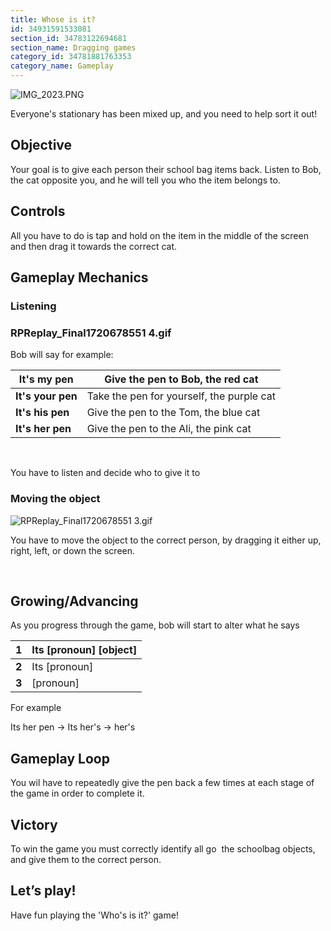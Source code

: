 ```yaml
---
title: Whose is it?
id: 34931591533081
section_id: 34783122694681
section_name: Dragging games
category_id: 34781881763353
category_name: Gameplay
---
```

![IMG_2023.PNG](https://help.studycat.com/hc/article_attachments/34966103260825)


Everyone's stationary has been mixed up, and you need to help sort it out!


## Objective


Your goal is to give each person their school bag items back. Listen to Bob, the cat opposite you, and he will tell you who the item belongs to.


## Controls


All you have to do is tap and hold on the item in the middle of the screen and then drag it towards the correct cat.


## Gameplay Mechanics


### Listening


### RPReplay_Final1720678551 4.gif


Bob will say for example:




| **It's my pen** | Give the pen to Bob, the red cat |
| --- | --- |
| **It's your pen** | Take the pen for yourself, the purple cat |
| **It's his pen** | Give the pen to the Tom, the blue cat |
| **It's her pen** | Give the pen to the Ali, the pink cat |


 


You have to listen and decide who to give it to


### Moving the object


![RPReplay_Final1720678551 3.gif](https://help.studycat.com/hc/article_attachments/34966668424601)


You have to move the object to the correct person, by dragging it either up, right, left, or down the screen.


 


## Growing/Advancing


As you progress through the game, bob will start to alter what he says 




| **1** | Its \[pronoun] \[object] |
| --- | --- |
| **2** | Its \[pronoun] |
| **3** | \[pronoun] |


For example


Its her pen \-\> Its her's \-\> her's


## Gameplay Loop


You wil have to repeatedly give the pen back a few times at each stage of the game in order to complete it.


## Victory


To win the game you must correctly identify all go  the schoolbag objects, and give them to the correct person.


## Let’s play!


Have fun playing the 'Who's is it?' game!

